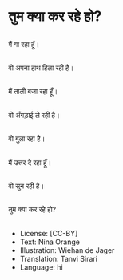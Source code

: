 # तुम क्या कर रहे हो?

##
मैं गा रहा हूँ।

##
वो अपना हाथ हिला रही है।

##
मैं ताली बजा रहा हूँ।

##
वो अँगड़ाई ले रही है।

##
वो बुला रहा है।

##
मैं उत्तर दे रहा हूँ।

##
वो सुन रही है।

##
तुम क्या कर रहे हो?

##
* License: [CC-BY]
* Text: Nina Orange
* Illustration: Wiehan de Jager
* Translation: Tanvi Sirari
* Language: hi
